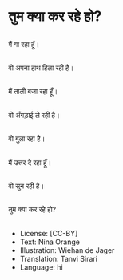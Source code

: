 # तुम क्या कर रहे हो?

##
मैं गा रहा हूँ।

##
वो अपना हाथ हिला रही है।

##
मैं ताली बजा रहा हूँ।

##
वो अँगड़ाई ले रही है।

##
वो बुला रहा है।

##
मैं उत्तर दे रहा हूँ।

##
वो सुन रही है।

##
तुम क्या कर रहे हो?

##
* License: [CC-BY]
* Text: Nina Orange
* Illustration: Wiehan de Jager
* Translation: Tanvi Sirari
* Language: hi
